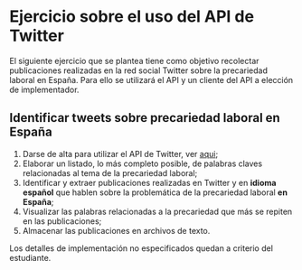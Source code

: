 # Ejercicio sobre el uso del API de Twitter

El siguiente ejercicio que se plantea tiene como objetivo recolectar publicaciones realizadas en la red social Twitter sobre la precariedad laboral en España. Para ello se utilizará el API y un cliente del API a elección de implementador.

## Identificar tweets sobre precariedad laboral en España

1. Darse de alta para utilizar el API de Twitter, ver [aqui](https://developer.twitter.com/en/docs/twitter-api/getting-started/getting-access-to-the-twitter-api);
2. Elaborar un listado, lo más completo posible, de palabras claves relacionadas al tema de la precariedad laboral;
3. Identificar y extraer publicaciones realizadas en Twitter y en **idioma español** que hablen sobre la problemática de la precariedad laboral **en España**;
4. Visualizar las palabras relacionadas a la precariedad que más se repiten en las publicaciones;
5. Almacenar las publicaciones en archivos de texto.

Los detalles de implementación no especificados quedan a criterio del estudiante.